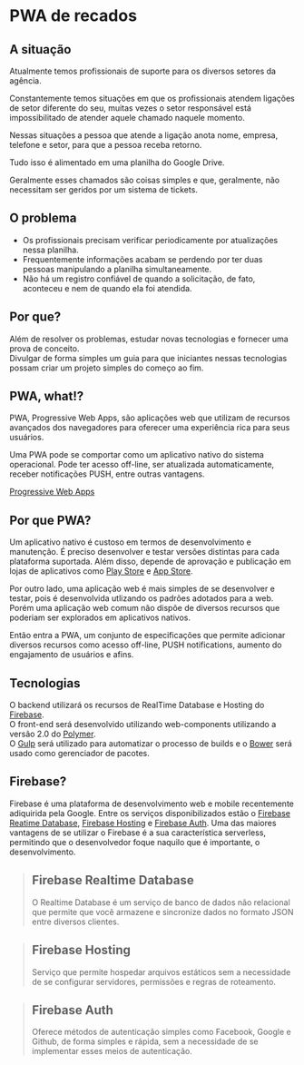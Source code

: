 # PWA de recados

## A situação

Atualmente temos profissionais de suporte para os diversos setores da agência.

Constantemente temos situações em que os profissionais atendem ligações de setor diferente do seu, muitas vezes o setor responsável está impossibilitado de atender aquele chamado naquele momento.

Nessas situações a pessoa que atende a ligação anota nome, empresa, telefone e setor, para que a pessoa receba retorno.

Tudo isso é alimentado em uma planilha do Google Drive.

Geralmente esses chamados são coisas simples e que, geralmente, não necessitam ser geridos por um sistema de tickets.

## O problema

- Os profissionais precisam verificar periodicamente por atualizações nessa planilha.
- Frequentemente informações acabam se perdendo por ter duas pessoas manipulando a planilha simultaneamente.
- Não há um registro confiável de quando a solicitação, de fato, aconteceu e nem de quando ela foi atendida.

## Por que?

Além de resolver os problemas, estudar novas tecnologias e fornecer uma prova de conceito.  
Divulgar de forma simples um guia para que iniciantes nessas tecnologias possam criar um projeto simples do começo ao fim.

## PWA, what!?

PWA, Progressive Web Apps, são aplicações web que utilizam de recursos avançados dos navegadores para oferecer uma experiência rica para seus usuários.

Uma PWA pode se comportar como um aplicativo nativo do sistema operacional. Pode ter acesso off-line, ser atualizada automaticamente, receber notificações PUSH, entre outras vantagens.

[Progressive Web Apps](https://developers.google.com/web/progressive-web-apps/)

## Por que PWA?

Um aplicativo nativo é custoso em termos de desenvolvimento e manutenção. É preciso desenvolver e testar versões distintas para cada plataforma suportada. Além disso, depende de aprovação e publicação em lojas de aplicativos como [Play Store](https://play.google.com/store/apps?hl=pt) e [App Store](https://itunes.apple.com/br/genre/ios/id36?mt=8).

Por outro lado, uma aplicação web é mais simples de se desenvolver e testar, pois é desenvolvida utlizando os padrões adotados para a web. Porém uma aplicação web comum não dispõe de diversos recursos que poderiam ser explorados em aplicativos nativos.

Então entra a PWA, um conjunto de especificações que permite adicionar diversos recursos como acesso off-line, PUSH notifications, aumento do engajamento de usuários e afins.

## Tecnologias

O backend utilizará os recursos de RealTime Database e Hosting do [Firebase](https://firebase.google.com/).  
O front-end será desenvolvido utilizando web-components utilizando a versão 2.0 do [Polymer](https://www.polymer-project.org/).  
O [Gulp](http://gulpjs.com/) será utilizado para automatizar o processo de builds e o [Bower](https://bower.io/) será usado como gerenciador de pacotes.

## Firebase?

Firebase é uma plataforma de desenvolvimento web e mobile recentemente adiquirida pela Google. Entre os serviços disponibilizados estão o [Firebase Reatime Database](https://firebase.google.com/products/database/), [Firebase Hosting](https://firebase.google.com/products/hosting/) e [Firebase Auth](https://firebase.google.com/products/auth/). Uma das maiores vantagens de se utilizar o Firebase é a sua característica serverless, permitindo que o desenvolvedor foque naquilo que é importante, o desenvolvimento.

> ## Firebase Realtime Database
> O Realtime Database é um serviço de banco de dados não relacional que permite que você armazene e sincronize dados no formato JSON entre diversos clientes.

> ## Firebase Hosting
> Serviço que permite hospedar arquivos estáticos sem a necessidade de se configurar servidores, permissões e regras de roteamento.

> ## Firebase Auth
> Oferece métodos de autenticação simples como Facebook, Google e Github, de forma simples e rápida, sem a necessidade de se implementar esses meios de autenticação.


